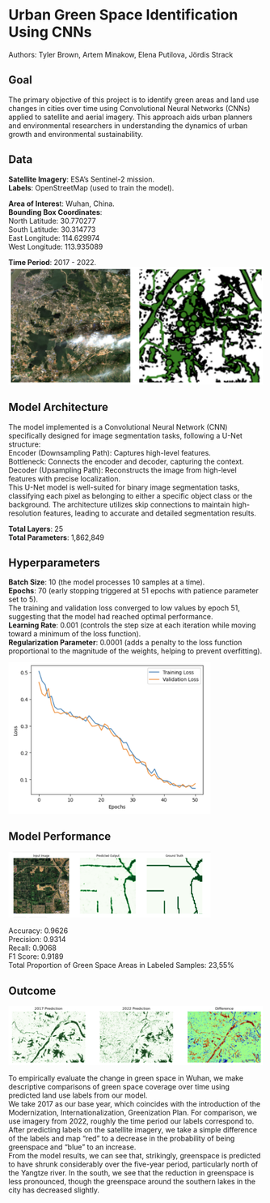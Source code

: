 # Urban Green Space Identification Using CNNs
Authors: Tyler Brown, Artem Minakow, Elena Putilova, Jördis Strack

## Goal

The primary objective of this project is to identify green areas and land use changes in cities over time using Convolutional Neural Networks (CNNs) applied to satellite and aerial imagery. This approach aids urban planners and environmental researchers in understanding the dynamics of urban growth and environmental sustainability.

## Data

**Satellite Imagery**: ESA’s Sentinel-2 mission.  
**Labels**: OpenStreetMap (used to train the model).  

**Area of Interes**t:  Wuhan, China.  
**Bounding Box Coordinates**:  
North Latitude: 30.770277  
South Latitude: 30.314773  
East Longitude: 114.629974  
West Longitude: 113.935089  

**Time Period**: 2017 - 2022.  
<img src="https://github.com/elenaputilova/deep_learning_project/blob/main/images/data.png" alt="map"/>

## Model Architecture

The model implemented is a Convolutional Neural Network (CNN) specifically designed for image segmentation tasks, following a U-Net structure:  
Encoder (Downsampling Path): Captures high-level features.  
Bottleneck: Connects the encoder and decoder, capturing the context.  
Decoder (Upsampling Path): Reconstructs the image from high-level features with precise localization.  
This U-Net model is well-suited for binary image segmentation tasks, classifying each pixel as belonging to either a specific object class or the background. The architecture utilizes skip connections to maintain high-resolution features, leading to accurate and detailed segmentation results.

**Total Layers**: 25  
**Total Parameters**: 1,862,849  

## Hyperparameters

**Batch Size**: 10 (the model processes 10 samples at a time).  
**Epochs**: 70 (early stopping triggered at 51 epochs with patience parameter set to 5).  
The training and validation loss converged to low values by epoch 51, suggesting that the model had reached optimal performance.  
**Learning Rate**: 0.001 (controls the step size at each iteration while moving toward a minimum of the loss function).  
**Regularization Parameter**: 0.0001 (adds a penalty to the loss function proportional to the magnitude of the weights, helping to prevent overfitting).  

<img src="https://github.com/elenaputilova/deep_learning_project/blob/main/images/train_loss.png" alt="map" width="400"/>

## Model Performance

<img src="https://github.com/elenaputilova/deep_learning_project/blob/main/images/performance.png" alt="map" width="400"/>

Accuracy: 0.9626  
Precision: 0.9314  
Recall: 0.9068  
F1 Score: 0.9189  
Total Proportion of Green Space Areas in Labeled Samples: 23,55%

## Outcome

![map](https://github.com/elenaputilova/deep_learning_project/blob/main/images/change.png) 

To empirically evaluate the change in green space in Wuhan, we make descriptive comparisons of green space coverage over time using predicted land use labels from our model.  
We take 2017 as our base year, which coincides with the introduction of the Modernization, Internationalization, Greenization Plan. For comparison, we use imagery from 2022, roughly the time period our labels correspond to. After predicting labels on the satellite imagery, we take a simple difference of the labels and map “red” to a decrease in the probability of being greenspace and “blue” to an increase.   
From the model results, we can see that, strikingly, greenspace is predicted to have shrunk considerably over the five-year period, particularly north of the Yangtze river. In the south, we see that the reduction in greenspace is less pronounced, though the greenspace around the southern lakes in the city has decreased slightly.   

